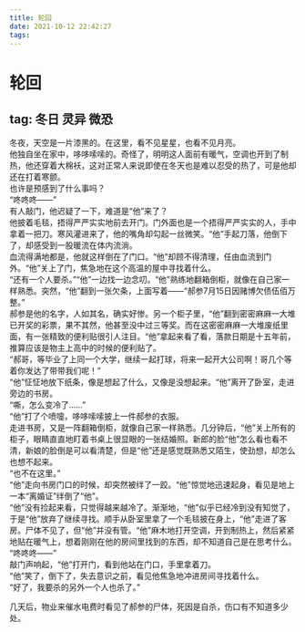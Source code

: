```yaml
---
title: 轮回
date: 2021-10-12 22:42:27
tags:
---
```

# 轮回
## tag: 冬日 灵异 微恐
冬夜，天空是一片漆黑的。在这里，看不见星星，也看不见月亮。  
他独自坐在家中，哆哆嗦嗦的。奇怪了，明明这人面前有暖气，空调也开到了制热，他还穿着大棉袄，这对正常人来说即使在冬天也是难以忍受的热了，可是他却还在打着寒颤。  
也许是预感到了什么事吗？  
“咚咚咚——”  
有人敲门，他迟疑了一下，难道是“他”来了？  
他披着毛毯，捂得严严实实地前去开门。门外面也是一个捂得严严实实的人，手中拿着一把刀。寒风灌进来了，他的嘴角却勾起一丝微笑。“他”手起刀落，他倒下了，却感受到一股暖流在体内流淌。  
血流得满地都是，他就这样倒在了门口。“他”却顾不得清理，任由血流到门外。“他”关上了门，焦急地在这个高温的屋中寻找着什么。  
“还有一个人要杀。”“他”一边找一边念叨。“他”熟练地翻箱倒柜，就像在自己家一样熟悉。突然，“他”翻到一张欠条，上面写着——“郝参7月15日因赌博欠债伍佰万整。”  
郝参是他的名字，人如其名，确实好惨。另一个柜子里，“他”翻到密密麻麻一大堆已开奖的彩票，果不其然，他甚至没中过三等奖。而在这密密麻麻一大堆废纸里面，有一张精致的便利贴很引人注目。“他”拿起来看了看，落款日期是十五年前，推算应该是物主上高中的时候的便利贴了。  
“郝哥，等毕业了上同一个大学，继续一起打球，将来一起开大公司啊！哥几个等着你发达了带带我们呢！”  
“他”怔怔地放下纸条，像是想起了什么，又像是没想起来。“他”离开了卧室，走进旁边的书房。  
“嘶，怎么变冷了......”  
“他”打了个喷嚏，哆哆嗦嗦披上一件郝参的衣服。  
走进书房，又是一阵翻箱倒柜，就像自己家一样熟悉。几分钟后，“他”关上所有的柜子，眼睛直直地盯着书桌上很显眼的一张结婚照。新郎的脸“他”怎么看也看不清，新娘的脸倒是可以看清楚，但是“他”还是感觉既熟悉又陌生，使劲想，却怎么也想不起来。  
“也不在这里。”  
“他”走向书房门口的时候，却突然被绊了一跤。“他”惊觉地迅速起身，看见是地上一本“离婚证”绊倒了“他”。  
“他”没有捡起来看，只觉得越来越冷了。渐渐地，“他”似乎已经冷到没有知觉了，于是“他”放弃了继续寻找。顺手从卧室里拿了一个毛毯披在身上，“他”走进了客房。尸体不见了，但“他”并没有管。“他”麻木地打开空调，开到制热上，然后紧紧地贴在暖气上，想着刚刚在他的房间里找到的东西，却不知道自己是在思考什么。  
“咚咚咚——”  
敲门声响起，“他”打开门，看到他站在门口，手里拿着刀。  
“他”笑了，倒下了，失去意识之前，看见他焦急地冲进房间寻找着什么。  
“好了，我要杀的另外一个人也杀了。”  
  
  
  
    
  
    
  
  
几天后，物业来催水电费时看见了郝参的尸体，死因是自杀，伤口有不知道多少处。  